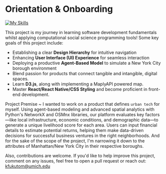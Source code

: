 # Orientation & Onboarding
[![My Skills](https://skillicons.dev/icons?i=js,html,css,react,flask,git,python)](https://skillicons.dev)

This project is my journey in learning software development fundamentals whilst applying computational social science programming tools! Some key goals of this project include:

- Establishing a clear **Design Hierarchy** for intuitive navigation
- Enhancing **User Interface (UI) Experience** for seamless interaction
- Deploying a productive **Agent-Based Model** to simulate a New York City borough environment
- Blend passion for products that connect tangible and intangible, digital spaces.
- Learn **D3.js**, along with implementing a MaplyAPI powered map.
- Master **React/React Native/CSS Styling** and become proficient in front-end development.

Project Premise ~
I wanted to work on a product that defines `urban tech` for myself. Using agent-based modeling and advanced spatial analytics with Python's NetworkX and OSMnx libraries, our platform evaluates key factors—like local infrastructure, economic conditions, and demographic data—to generate a unique livelihood score for each area. Users can input financial details to estimate potential returns, helping them make data-driven decisions for successful business ventures in the right neighborhoods. And for the sake of the scope of the project, I'm narrowing it down to the attributes of Manhattan/New York City in their respective boroughs.

Also, contributions are welcome. If you'd like to help improve this project, comment on any issues, feel free to open a pull request or reach out: kfukutom@umich.edu
